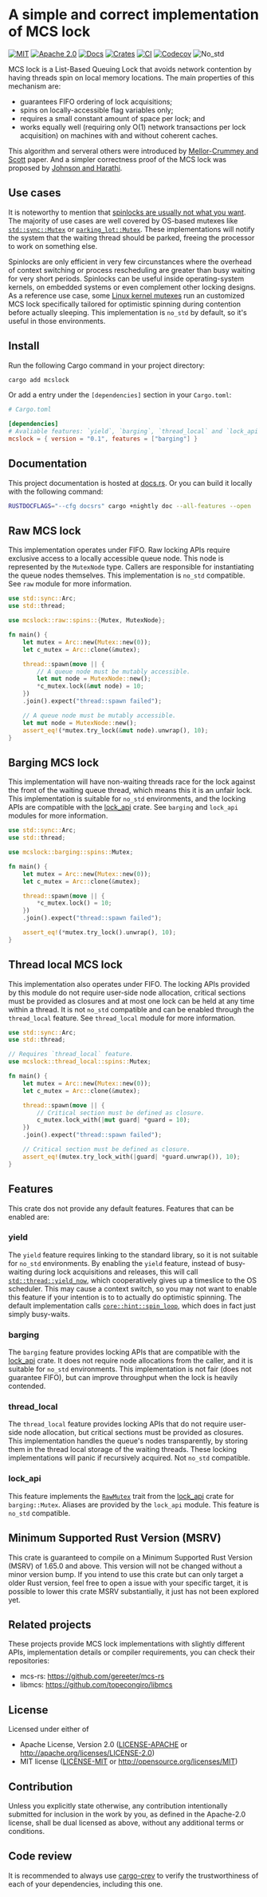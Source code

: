 # A simple and correct implementation of MCS lock

[![MIT][mit-badge]][mit]
[![Apache 2.0][apache2-badge]][apache2]
[![Docs][docs-badge]][docs]
[![Crates][crates-badge]][crates]
[![CI][ci-badge]][ci]
[![Codecov][codecov-badge]][codecov]
![No_std][no_std-badge]

MCS lock is a List-Based Queuing Lock that avoids network contention by
having threads spin on local memory locations. The main properties of this
mechanism are:

- guarantees FIFO ordering of lock acquisitions;
- spins on locally-accessible flag variables only;
- requires a small constant amount of space per lock; and
- works equally well (requiring only O(1) network transactions per lock
  acquisition) on machines with and without coherent caches.

This algorithm and serveral others were introduced by [Mellor-Crummey and Scott] paper.
And a simpler correctness proof of the MCS lock was proposed by [Johnson and Harathi].

## Use cases

It is noteworthy to mention that [spinlocks are usually not what you want]. The
majority of use cases are well covered by OS-based mutexes like
[`std::sync::Mutex`] or [`parking_lot::Mutex`]. These implementations will notify
the system that the waiting thread should be parked, freeing the processor to
work on something else.

Spinlocks are only efficient in very few circunstances where the overhead
of context switching or process rescheduling are greater than busy waiting
for very short periods. Spinlocks can be useful inside operating-system kernels,
on embedded systems or even complement other locking designs. As a reference
use case, some [Linux kernel mutexes] run an customized MCS lock specifically
tailored for optimistic spinning during contention before actually sleeping.
This implementation is `no_std` by default, so it's useful in those environments.

## Install

Run the following Cargo command in your project directory:

```bash
cargo add mcslock
```

Or add a entry under the `[dependencies]` section in your `Cargo.toml`:

```toml
# Cargo.toml

[dependencies]
# Avaliable features: `yield`, `barging`, `thread_local` and `lock_api`.
mcslock = { version = "0.1", features = ["barging"] }
```

## Documentation

This project documentation is hosted at [docs.rs][docs]. Or you can build it
locally with the following command:

```bash
RUSTDOCFLAGS="--cfg docsrs" cargo +nightly doc --all-features --open
```

## Raw MCS lock

This implementation operates under FIFO. Raw locking APIs require exclusive
access to a locally accessible queue node. This node is represented by the
`MutexNode` type. Callers are responsible for instantiating the queue nodes
themselves. This implementation is `no_std` compatible. See `raw` module for
more information.

```rust
use std::sync::Arc;
use std::thread;

use mcslock::raw::spins::{Mutex, MutexNode};

fn main() {
    let mutex = Arc::new(Mutex::new(0));
    let c_mutex = Arc::clone(&mutex);

    thread::spawn(move || {
        // A queue node must be mutably accessible.
        let mut node = MutexNode::new();
        *c_mutex.lock(&mut node) = 10;
    })
    .join().expect("thread::spawn failed");

    // A queue node must be mutably accessible.
    let mut node = MutexNode::new();
    assert_eq!(*mutex.try_lock(&mut node).unwrap(), 10);
}
```

## Barging MCS lock

This implementation will have non-waiting threads race for the lock against
the front of the waiting queue thread, which means this it is an unfair lock.
This implementation is suitable for `no_std` environments, and the locking
APIs are compatible with the [lock_api] crate. See `barging` and `lock_api`
modules for more information.

```rust
use std::sync::Arc;
use std::thread;

use mcslock::barging::spins::Mutex;

fn main() {
    let mutex = Arc::new(Mutex::new(0));
    let c_mutex = Arc::clone(&mutex);

    thread::spawn(move || {
        *c_mutex.lock() = 10;
    })
    .join().expect("thread::spawn failed");

    assert_eq!(*mutex.try_lock().unwrap(), 10);
}
```

## Thread local MCS lock

This implementation also operates under FIFO. The locking APIs provided
by this module do not require user-side node allocation, critical
sections must be provided as closures and at most one lock can be held at
any time within a thread. It is not `no_std` compatible and can be enabled
through the `thread_local` feature. See `thread_local` module for more
information.

```rust
use std::sync::Arc;
use std::thread;

// Requires `thread_local` feature.
use mcslock::thread_local::spins::Mutex;

fn main() {
    let mutex = Arc::new(Mutex::new(0));
    let c_mutex = Arc::clone(&mutex);

    thread::spawn(move || {
        // Critical section must be defined as closure.
        c_mutex.lock_with(|mut guard| *guard = 10);
    })
    .join().expect("thread::spawn failed");

    // Critical section must be defined as closure.
    assert_eq!(mutex.try_lock_with(|guard| *guard.unwrap()), 10);
}
```

## Features

This crate dos not provide any default features. Features that can be enabled
are:

### yield

The `yield` feature requires linking to the standard library, so it is not
suitable for `no_std` environments. By enabling the `yield` feature, instead
of busy-waiting during lock acquisitions and releases, this will call
[`std::thread::yield_now`], which cooperatively gives up a timeslice to the
OS scheduler. This may cause a context switch, so you may not want to enable
this feature if your intention is to to actually do optimistic spinning. The
default implementation calls [`core::hint::spin_loop`], which does in fact
just simply busy-waits.

### barging

The `barging` feature provides locking APIs that are compatible with the
[lock_api] crate. It does not require node allocations from the caller,
and it is suitable for `no_std` environments. This implementation is not
fair (does not guarantee FIFO), but can improve throughput when the lock
is heavily contended.

### thread_local

The `thread_local` feature provides locking APIs that do not require user-side
node allocation, but critical sections must be provided as closures. This
implementation handles the queue's nodes transparently, by storing them in
the thread local storage of the waiting threads. These locking implementations
will panic if recursively acquired. Not `no_std` compatible.

### lock_api

This feature implements the [`RawMutex`] trait from the [lock_api] crate for
`barging::Mutex`. Aliases are provided by the `lock_api` module. This feature
is `no_std` compatible.

## Minimum Supported Rust Version (MSRV)

This crate is guaranteed to compile on a Minimum Supported Rust Version (MSRV)
of 1.65.0 and above. This version will not be changed without a minor version
bump. If you intend to use this crate but can only target a older Rust version,
feel free to open a issue with your specific target, it is possible to lower
this crate MSRV substantially, it just has not been explored yet.

## Related projects

These projects provide MCS lock implementations with slightly different APIs,
implementation details or compiler requirements, you can check their
repositories:

- mcs-rs: <https://github.com/gereeter/mcs-rs>
- libmcs: <https://github.com/topecongiro/libmcs>

## License

Licensed under either of

- Apache License, Version 2.0 ([LICENSE-APACHE](LICENSE-APACHE) or <http://apache.org/licenses/LICENSE-2.0>)
- MIT license ([LICENSE-MIT](LICENSE-MIT) or <http://opensource.org/licenses/MIT>)

## Contribution

Unless you explicitly state otherwise, any contribution intentionally submitted
for inclusion in the work by you, as defined in the Apache-2.0 license, shall
be dual licensed as above, without any additional terms or conditions.

## Code review

It is recommended to always use [cargo-crev] to verify the trustworthiness of
each of your dependencies, including this one.

[mit-badge]: https://img.shields.io/badge/License-MIT-blue.svg
[apache2-badge]: https://img.shields.io/badge/License-Apache_2.0-yellow.svg
[docs-badge]: https://img.shields.io/docsrs/mcslock
[crates-badge]: https://img.shields.io/crates/v/mcslock
[ci-badge]: https://github.com/pedromfedricci/mcslock/actions/workflows/ci.yml/badge.svg
[codecov-badge]: https://codecov.io/gh/pedromfedricci/mcslock/graph/badge.svg?token=A54PAF1K74
[no_std-badge]: https://img.shields.io/badge/no__std-compatible-success.svg

[mit]: https://opensource.org/licenses/MIT
[apache2]: https://opensource.org/licenses/Apache-2.0
[docs]: https://docs.rs/mcslock
[crates]: https://crates.io/crates/mcslock
[ci]: https://github.com/pedromfedricci/mcslock/actions/workflows/ci.yaml
[codecov]: https://codecov.io/gh/pedromfedricci/mcslock
[cargo-crev]: https://github.com/crev-dev/cargo-crev

[`std::sync::Mutex`]: https://doc.rust-lang.org/std/sync/struct.Mutex.html
[`parking_lot::Mutex`]: https://docs.rs/parking_lot/latest/parking_lot/type.Mutex.html
[`RawMutex`]: https://docs.rs/lock_api/latest/lock_api/trait.RawMutex.html
[`RawMutexFair`]: https://docs.rs/lock_api/latest/lock_api/trait.RawMutexFair.html
[`std::thread::yield_now`]: https://doc.rust-lang.org/std/thread/fn.yield_now.html
[`core::hint::spin_loop`]: https://doc.rust-lang.org/core/hint/fn.spin_loop.html
[spin-lock]: https://en.wikipedia.org/wiki/Spinlock
[spin-rs]: https://docs.rs/spin/latest/spin
[lock_api]: https://docs.rs/lock_api/latest/lock_api
[Linux kernel mutexes]: https://www.kernel.org/doc/html/latest/locking/mutex-design.html
[spinlocks are usually not what you want]: https://matklad.github.io/2020/01/02/spinlocks-considered-harmful.html
[Mellor-Crummey and Scott]: https://www.cs.rochester.edu/~scott/papers/1991_TOCS_synch.pdf
[Johnson and Harathi]: https://web.archive.org/web/20140411142823/http://www.cise.ufl.edu/tr/DOC/REP-1992-71.pdf
